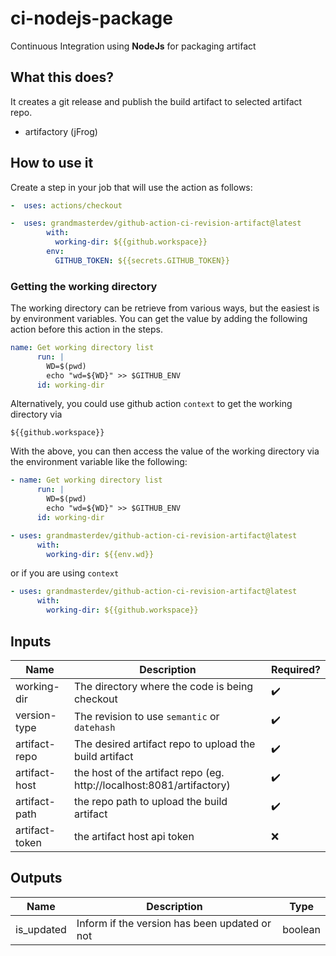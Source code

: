 # ci-nodejs-package

Continuous Integration using **NodeJs** for packaging artifact

## What this does?

It creates a git release and publish the build artifact to selected artifact repo.

- artifactory (jFrog)

## How to use it

Create a step in your job that will use the action as follows:

```yaml
-  uses: actions/checkout

-  uses: grandmasterdev/github-action-ci-revision-artifact@latest
        with:
          working-dir: ${{github.workspace}}
        env:
          GITHUB_TOKEN: ${{secrets.GITHUB_TOKEN}}

```

### Getting the working directory

The working directory can be retrieve from various ways, but the easiest is by environment variables.
You can get the value by adding the following action before this action in the steps.

```yaml
name: Get working directory list
      run: |
        WD=$(pwd)
        echo "wd=${WD}" >> $GITHUB_ENV
      id: working-dir

```

Alternatively, you could use github action `context` to get the working directory via

```
${{github.workspace}}
```

With the above, you can then access the value of the working directory via the environment variable like the following:

```yaml
- name: Get working directory list
      run: |
        WD=$(pwd)
        echo "wd=${WD}" >> $GITHUB_ENV
      id: working-dir

- uses: grandmasterdev/github-action-ci-revision-artifact@latest
      with:
        working-dir: ${{env.wd}}
```

or if you are using `context`

```yaml
- uses: grandmasterdev/github-action-ci-revision-artifact@latest
      with:
        working-dir: ${{github.workspace}}
```

## Inputs

| Name           | Description                                                           | Required?          |
| -------------- | --------------------------------------------------------------------- | ------------------ |
| working-dir    | The directory where the code is being checkout                        | :heavy_check_mark: |
| version-type   | The revision to use `semantic` or `datehash`                          | :heavy_check_mark: |
| artifact-repo  | The desired artifact repo to upload the build artifact                | :heavy_check_mark: |
| artifact-host  | the host of the artifact repo (eg. http://localhost:8081/artifactory) | :heavy_check_mark: |
| artifact-path  | the repo path to upload the build artifact                            | :heavy_check_mark: |
| artifact-token | the artifact host api token                                           | :x:                |

## Outputs

| Name       | Description                                   | Type    |
| ---------- | --------------------------------------------- | ------- |
| is_updated | Inform if the version has been updated or not | boolean |
